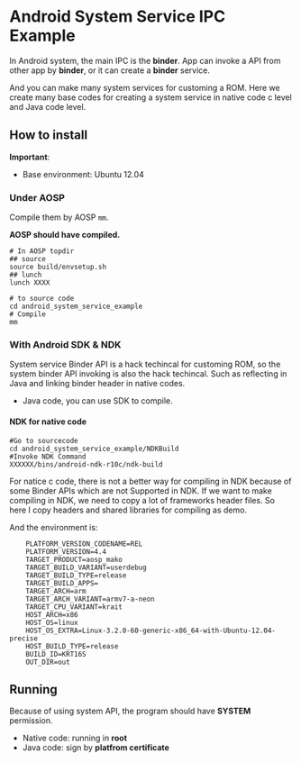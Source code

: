 # Android System Service IPC Example

In Android system, the main IPC is the **binder**.
App can invoke a API from other app by **binder**, or it can create a **binder** service.

And you can make many system services for customing a ROM.
Here we create many base codes for creating a system service in native code c level and Java code level.

## How to install

**Important**:
* Base environment: Ubuntu 12.04

### Under AOSP

Compile them by AOSP `mm`.

**AOSP should have compiled.**

```
# In AOSP topdir
## source
source build/envsetup.sh
## lunch
lunch XXXX

# to source code
cd android_system_service_example
# Compile
mm
```

### With Android SDK & NDK

System service Binder API is a hack techincal for customing ROM, so the system binder API invoking is also the hack techincal.
Such as reflecting in Java and linking binder header in native codes.

* Java code, you can use SDK to compile.

#### NDK for native code

```
#Go to sourcecode
cd android_system_service_example/NDKBuild
#Invoke NDK Command
XXXXXX/bins/android-ndk-r10c/ndk-build
```

For natice c code, there is not a better way for compiling in NDK because of some Binder APIs which are not Supported in NDK.
If we want to make compiling in NDK, we need to copy a lot of frameworks header files.
So here I copy headers and shared libraries for compiling as demo.

And the environment is:

        PLATFORM_VERSION_CODENAME=REL
        PLATFORM_VERSION=4.4
        TARGET_PRODUCT=aosp_mako
        TARGET_BUILD_VARIANT=userdebug
        TARGET_BUILD_TYPE=release
        TARGET_BUILD_APPS=
        TARGET_ARCH=arm
        TARGET_ARCH_VARIANT=armv7-a-neon
        TARGET_CPU_VARIANT=krait
        HOST_ARCH=x86
        HOST_OS=linux
        HOST_OS_EXTRA=Linux-3.2.0-60-generic-x86_64-with-Ubuntu-12.04-precise
        HOST_BUILD_TYPE=release
        BUILD_ID=KRT16S
        OUT_DIR=out

## Running

Because of using system API, the program should have **SYSTEM** permission.

* Native code: running in **root**
* Java code: sign by **platfrom certificate**


